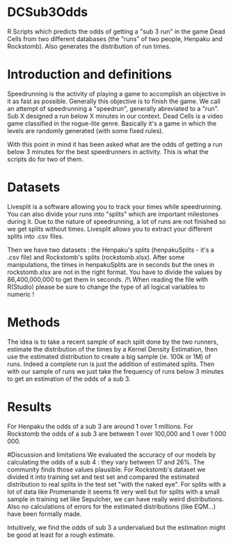 # DCSub3Odds
R Scripts which predicts the odds of getting a "sub 3 run" in the game Dead Cells from two different databases (the "runs" of two people, Henpaku and Rockstomb). Also generates the distribution of run times.

# Introduction and definitions
Speedrunning is the activity of playing a game to accomplish an objective in it as fast as possible. Generally this objective is to finish the game. 
We call an attempt of speedrunning a "speedrun", generally abreviated to a "run".
Sub X designed a run below X minutes in our context.
Dead Cells is a video game classified in the rogue-lite genre. Basically it's a game in which the levels are randomly generated (with some fixed rules).

With this point in mind it has been asked what are the odds of getting a run below 3 minutes for the best speedrunners in activity. This is what the scripts do for two of them.

# Datasets

Livesplit is a software allowing you to track your times while speedrunning. You can also divide your runs into "splits" which are important milestones during it.
Due to the nature of speedrunning, a lot of runs are not finished so we get splits without times.
Livesplit allows you to extract your different splits into .csv files.

Then we have two datasets : the Henpaku's splits (henpakuSplits - it's a .csv file) and Rockstomb's splits (rockstomb.xlsx).
After some manipulations, the times in henpakuSplits are in seconds but the ones in rockstomb.xlsx are not in the right format. You have to divide the values by 86,400,000,000 to get them in seconds.
/!\ When reading the file with R(Studio) please be sure to change the type of all logical variables to numeric !

# Methods

The idea is to take a recent sample of each split done by the two runners, estimate the distribution of the times by a Kernel Density Estimation, then use the estimated distribution to create a big sample (ie. 100k or 1M) of runs. Indeed a complete run is just the addition of estimated splits.
Then with our sample of runs we just take the frequency of runs below 3 minutes to get an estimation of the odds of a sub 3.

# Results
For Henpaku the odds of a sub 3 are around 1 over 1 millions.
For Rockstomb the odds of a sub 3 are between 1 over 100,000 and 1 over 1 000 000.

#Discussion and limitations
We evaluated the accuracy of our models by calculating the odds of a sub 4 : they vary between 17 and 26%. The community finds those values plausible.
For Rockstomb's dataset we divided it into training set and test set and compared the estimated distribution to real splits in the test set "with the naked eye". For splits with a lot of data like Promenande it seems fit very well but for splits with a small sample in training set like Sepulcher, we can have really weird distributions.
Also no calculations of errors for the estimated distributions (like EQM...) have been formally made.

Intuitively, we find the odds of sub 3 a undervalued but the estimation might be good at least for a rough estimate.
